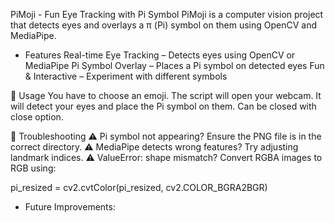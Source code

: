 PiMoji - Fun Eye Tracking with Pi Symbol
PiMoji is a computer vision project that detects eyes and overlays a π (Pi) symbol on them using OpenCV and MediaPipe.

 - Features
 Real-time Eye Tracking – Detects eyes using OpenCV or MediaPipe
 Pi Symbol Overlay – Places a Pi symbol on detected eyes
 Fun & Interactive – Experiment with different symbols

📌 Usage
You have to choose an emoji.
The script will open your webcam.
It will detect your eyes and place the Pi symbol on them.
Can be closed with close option. 


🔧 Troubleshooting
⚠️ Pi symbol not appearing? Ensure the PNG file is in the correct directory.
⚠️ MediaPipe detects wrong features? Try adjusting landmark indices.
⚠️ ValueError: shape mismatch? Convert RGBA images to RGB using:

pi_resized = cv2.cvtColor(pi_resized, cv2.COLOR_BGRA2BGR)

 - Future Improvements:
